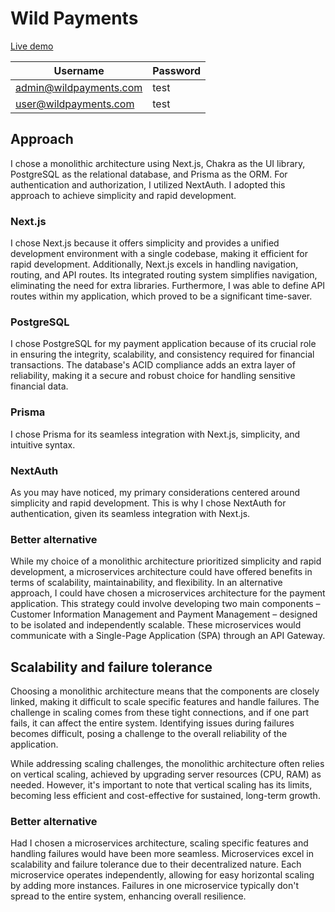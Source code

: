 # Wild Payments

[Live demo](https://wildpayments.vercel.app/)

| Username               | Password |
| ---------------------- | -------- |
| admin@wildpayments.com | test     |
| user@wildpayments.com  | test     |

## Approach

I chose a monolithic architecture using Next.js, Chakra as the UI library, PostgreSQL as the relational database, and Prisma as the ORM. For authentication and authorization, I utilized NextAuth. I adopted this approach to achieve simplicity and rapid development.

### Next.js

I chose Next.js because it offers simplicity and provides a unified development environment with a single codebase, making it efficient for rapid development. Additionally, Next.js excels in handling navigation, routing, and API routes. Its integrated routing system simplifies navigation, eliminating the need for extra libraries. Furthermore, I was able to define API routes within my application, which proved to be a significant time-saver.

### PostgreSQL

I chose PostgreSQL for my payment application because of its crucial role in ensuring the integrity, scalability, and consistency required for financial transactions. The database's ACID compliance adds an extra layer of reliability, making it a secure and robust choice for handling sensitive financial data.

### Prisma

I chose Prisma for its seamless integration with Next.js, simplicity, and intuitive syntax.

### NextAuth

As you may have noticed, my primary considerations centered around simplicity and rapid development. This is why I chose NextAuth for authentication, given its seamless integration with Next.js.

### Better alternative

While my choice of a monolithic architecture prioritized simplicity and rapid development, a microservices architecture could have offered benefits in terms of scalability, maintainability, and flexibility. In an alternative approach, I could have chosen a microservices architecture for the payment application. This strategy could involve developing two main components – Customer Information Management and Payment Management – designed to be isolated and independently scalable. These microservices would communicate with a Single-Page Application (SPA) through an API Gateway.

## Scalability and failure tolerance

Choosing a monolithic architecture means that the components are closely linked, making it difficult to scale specific features and handle failures. The challenge in scaling comes from these tight connections, and if one part fails, it can affect the entire system. Identifying issues during failures becomes difficult, posing a challenge to the overall reliability of the application.

While addressing scaling challenges, the monolithic architecture often relies on vertical scaling, achieved by upgrading server resources (CPU, RAM) as needed. However, it's important to note that vertical scaling has its limits, becoming less efficient and cost-effective for sustained, long-term growth.

### Better alternative

Had I chosen a microservices architecture, scaling specific features and handling failures would have been more seamless. Microservices excel in scalability and failure tolerance due to their decentralized nature. Each microservice operates independently, allowing for easy horizontal scaling by adding more instances. Failures in one microservice typically don't spread to the entire system, enhancing overall resilience.
